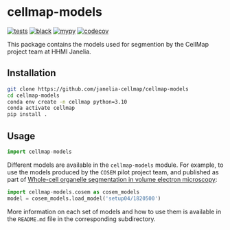 # cellmap-models

[![tests](https://github.com/janelia-cellmap/cellmap-models/actions/workflows/tests.yaml/badge.svg)](https://github.com/janelia-cellmap/cellmap-models/actions/workflows/tests.yaml)
[![black](https://github.com/janelia-cellmap/cellmap-models/actions/workflows/black.yaml/badge.svg)](https://github.com/janelia-cellmap/cellmap-models/actions/workflows/black.yaml)
[![mypy](https://github.com/janelia-cellmap/cellmap-models/actions/workflows/mypy.yaml/badge.svg)](https://github.com/janelia-cellmap/cellmap-models/actions/workflows/mypy.yaml)
[![codecov](https://codecov.io/gh/janelia-cellmap/cellmap-models/branch/main/graph/badge.svg)](https://codecov.io/gh/janelia-cellmap/cellmap-models)

This package contains the models used for segmention by the CellMap project team at HHMI Janelia.

## Installation

```bash
git clone https://github.com/janelia-cellmap/cellmap-models
cd cellmap-models
conda env create -n cellmap python=3.10
conda activate cellmap
pip install .
```

## Usage

```python
import cellmap-models
```

Different models are available in the `cellmap-models` module. For example, to use the models produced by the `COSEM` pilot project team, and published as part of [Whole-cell organelle segmentation in volume electron microscopy](https://doi.org/10.1038/s41586-021-03977-3):

```python
import cellmap-models.cosem as cosem_models
model = cosem_models.load_model('setup04/1820500')
```

More information on each set of models and how to use them is available in the `README.md` file in the corresponding subdirectory.